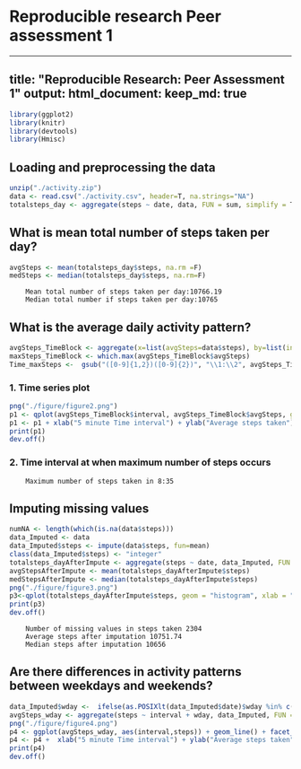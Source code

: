 # Reproducible research Peer assessment 1
---
title: "Reproducible Research: Peer Assessment 1"
output: 
  html_document:
    keep_md: true
---

```r
library(ggplot2)
library(knitr)
library(devtools)
library(Hmisc)
```
## Loading and preprocessing the data

```r
unzip("./activity.zip")
data <- read.csv("./activity.csv", header=T, na.strings="NA")
totalsteps_day <- aggregate(steps ~ date, data, FUN = sum, simplify = T, na.rm =T)
```

## What is mean total number of steps taken per day?

```r
avgSteps <- mean(totalsteps_day$steps, na.rm =F)
medSteps <- median(totalsteps_day$steps, na.rm=F)
```
        Mean total number of steps taken per day:10766.19
        Median total number if steps taken per day:10765
## What is the average daily activity pattern?

```r
avgSteps_TimeBlock <- aggregate(x=list(avgSteps=data$steps), by=list(interval=data$interval), FUN=mean, na.rm=T)
maxSteps_TimeBlock <- which.max(avgSteps_TimeBlock$avgSteps)
Time_maxSteps <-  gsub("([0-9]{1,2})([0-9]{2})", "\\1:\\2", avgSteps_TimeBlock[maxSteps_TimeBlock,'interval'])
```
### 1. Time series plot

```r
png("./figure/figure2.png")
p1 <- qplot(avgSteps_TimeBlock$interval, avgSteps_TimeBlock$avgSteps, geom="line", type="l") 
p1 <- p1 + xlab("5 minute Time interval") + ylab("Average steps taken")
print(p1)
dev.off()
```
### 2. Time interval at when maximum number of steps occurs
        Maximum number of steps taken in 8:35        
## Imputing missing values

```r
numNA <- length(which(is.na(data$steps)))
data_Imputed <- data
data_Imputed$steps <- impute(data$steps, fun=mean)
class(data_Imputed$steps) <- "integer"
totalsteps_dayAfterImpute <- aggregate(steps ~ date, data_Imputed, FUN = sum, simplify = T)
avgStepsAfterImpute <- mean(totalsteps_dayAfterImpute$steps)
medStepsAfterImpute <- median(totalsteps_dayAfterImpute$steps)
png("./figure/figure3.png")
p3<-qplot(totalsteps_dayAfterImpute$steps, geom = "histogram", xlab = "Total steps per day", binwidth=500) + xlab("Total steps per day") + ylab("frequency after imputation")
print(p3)
dev.off()
```
        Number of missing values in steps taken 2304
        Average steps after imputation 10751.74
        Median steps after imputation 10656
## Are there differences in activity patterns between weekdays and weekends?

```r
data_Imputed$wday <-  ifelse(as.POSIXlt(data_Imputed$date)$wday %in% c(0,6), 'weekend', 'weekday')
avgSteps_wday <- aggregate(steps ~ interval + wday, data_Imputed, FUN = mean, simplify = T)
png("./figure/figure4.png")
p4 <- ggplot(avgSteps_wday, aes(interval,steps)) + geom_line() + facet_grid(wday ~ .)
p4 <- p4 +  xlab("5 minute Time interval") + ylab("Average steps taken")
print(p4)
dev.off()
```
